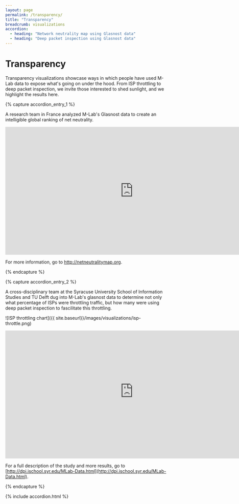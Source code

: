 ```yaml
---
layout: page
permalink: /transparency/
title: "Transparency"
breadcrumb: visualizations
accordion:
  - heading: "Network neutrality map using Glasnost data"
  - heading: "Deep packet inspection using Glasnost data"
---
```


# Transparency

Transparency visualizations showcase ways in which people have used M-Lab data to expose what's going on under the hood. From ISP throttling to deep packet inspection, we invite those interested to shed sunlight, and we highlight the results here.

{% capture accordion_entry_1 %}

A research team in France analyzed M-Lab's Glasnost data to create an intelligible global ranking of net neutrality.

<p><iframe class="customIframe" style="font-size: 11px; line-height: 24px;" src="http://netneutralitymap.org/#" name="customIframe_0" width="800" height="400" frameborder="0" marginwidth="800" marginheight="400"></iframe></p>

For more information, go to http://netneutralitymap.org.

{% endcapture %}

{% capture accordion_entry_2 %}

A cross-disciplinary team at the Syracuse University School of Information Studies and TU Delft dug into M-Lab's glasnost data to determine not only what percentage of ISPs were throttling traffic, but how many were using deep packet inspection to fascilitate this throttling.

![ISP throttling chart]({{ site.baseurl}}/images/visualizations/isp-throttle.png)

<p><iframe class="customIframe" src="https://oj0ijfii34kccq3ioto7mdspc7r2s7o9-ss-opensocial.googleusercontent.com/gadgets/ifr?up_title=US-ISP+%25+OF+POSITIVE&amp;up_initialstate=%7B%22orderedByY%22:false,%22iconType%22:%22VBAR%22,%22xZoomedIn%22:false,%22showTrails%22:false,%22yZoomedIn%22:false,%22xZoomedDataMin%22:0,%22yLambda%22:1,%22xAxisOption%22:%222%22,%22yZoomedDataMax%22:0.7000000000000001,%22uniColorForNonSelected%22:false,%22playDuration%22:15000,%22yZoomedDataMin%22:0,%22time%22:%222008-04-01%22,%22dimensions%22:%7B%22iconDimensions%22:%5B%22dim0%22%5D%7D,%22colorOption%22:%22_UNIQUE_COLOR%22,%22duration%22:%7B%22timeUnit%22:%22Q%22,%22multiplier%22:1%7D,%22iconKeySettings%22:%5B%5D,%22sizeOption%22:%22_UNISIZE%22,%22xZoomedDataMax%22:13,%22xLambda%22:1,%22orderedByX%22:true,%22nonSelectedAlpha%22:0.4,%22yAxisOption%22:%222%22%7D&amp;up__table_query_url=https://docs.google.com/spreadsheet/tq?range%3D1%253A105%26gid%3D0%26key%3D0Ap0t5QFGv6cZdFBFdU1DNk16ei05X282WFByV1Q1Qnc%26pub%3D1&amp;url=http://www.google.com/ig/modules/motionchart.xml&amp;spreadsheets=spreadsheets&amp;parent=http://www.google.com" name="customIframe_0" width="800" height="400" frameborder="0" marginwidth="800" marginheight="400"></iframe></p>

For a full description of the study and more results, go to [http://dpi.ischool.syr.edu/MLab-Data.html](http://dpi.ischool.syr.edu/MLab-Data.html).

{% endcapture %}

{% include accordion.html %}
